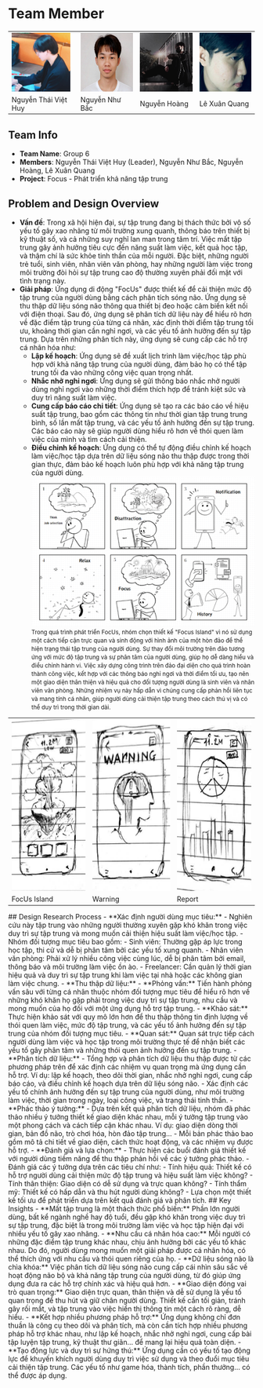 # Team Member

<table>
  <tr>
    <td><img src="NTVH.png" alt="Thành viên 1" width="120" height="120" /></td>
    <td><img src="NNB.png" alt="Thành viên 2" width="120" height="120"/></td>
    <td><img src="NH.png" alt="Thành viên 3" width="120" height="120"/></td>
    <td><img src="LXQ.png" alt="Thành viên 3" width="120" height="120"/></td>
  </tr>
  <tr>
    <td>Nguyễn Thái Việt Huy</td>
    <td>Nguyễn Như Bắc</td>
    <td>Nguyễn Hoàng</td>
    <td>Lê Xuân Quang</td>
  </tr>
</table>


## Team Info
- **Team Name**: Group 6
- **Members**: Nguyễn Thái Việt Huy (Leader), Nguyễn Như Bắc, Nguyễn Hoàng, Lê Xuân Quang
- **Project**: Focus - Phát triển khả năng tập trung

## Problem and Design Overview
- **Vấn đề**: Trong xã hội hiện đại, sự tập trung đang bị thách thức bởi vô số yếu tố gây xao nhãng từ môi trường xung quanh, thông báo trên thiết bị kỹ thuật số, và cả những suy nghĩ lan man trong tâm trí. Việc mất tập trung gây ảnh hưởng tiêu cực đến năng suất làm việc, kết quả học tập, và thậm chí là sức khỏe tinh thần của mỗi người. Đặc biệt, những người trẻ tuổi, sinh viên, nhân viên văn phòng, hay những người làm việc trong môi trường đòi hỏi sự tập trung cao độ thường xuyên phải đối mặt với tình trạng này.
- **Giải pháp**: Ứng dụng di động "FocUs" được thiết kế để cải thiện mức độ tập trung của người dùng bằng cách phân tích sóng não. Ứng dụng sẽ thu thập dữ liệu sóng não thông qua thiết bị đeo hoặc cảm biến kết nối với điện thoại. Sau đó, ứng dụng sẽ phân tích dữ liệu này để hiểu rõ hơn về đặc điểm tập trung của từng cá nhân, xác định thời điểm tập trung tối ưu, khoảng thời gian cần nghỉ ngơi, và các yếu tố ảnh hưởng đến sự tập trung. Dựa trên những phân tích này, ứng dụng sẽ cung cấp các hỗ trợ cá nhân hóa như:
  - **Lập kế hoạch**: Ứng dụng sẽ đề xuất lịch trình làm việc/học tập phù hợp với khả năng tập trung của người dùng, đảm bảo họ có thể tập trung tối đa vào những công việc quan trọng nhất.
  - **Nhắc nhở nghỉ ngơi**: Ứng dụng sẽ gửi thông báo nhắc nhở người dùng nghỉ ngơi vào những thời điểm thích hợp để tránh kiệt sức và duy trì năng suất làm việc.
  - **Cung cấp báo cáo chi tiết**: Ứng dụng sẽ tạo ra các báo cáo về hiệu suất tập trung, bao gồm các thông tin như thời gian tập trung trung bình, số lần mất tập trung, và các yếu tố ảnh hưởng đến sự tập trung. Các báo cáo này sẽ giúp người dùng hiểu rõ hơn về thói quen làm việc của mình và tìm cách cải thiện.
  - **Điều chỉnh kế hoạch**: Ứng dụng có thể tự động điều chỉnh kế hoạch làm việc/học tập dựa trên dữ liệu sóng não thu thập được trong thời gian thực, đảm bảo kế hoạch luôn phù hợp với khả năng tập trung của người dùng.
  ![Research Process](Story.png?raw=true)
<small>Trong quá trình phát triển FocUs, nhóm chọn thiết kế "Focus Island" vì nó sử dụng một cách tiếp cận trực quan và sinh động với hình ảnh của một hòn đảo để thể hiện trạng thái tập trung của người dùng. Sự thay đổi môi trường trên đảo tương ứng với mức độ tập trung và sự phân tâm của người dùng, giúp họ dễ dàng hiểu và điều chỉnh hành vi. Việc xây dựng công trình trên đảo đại diện cho quá trình hoàn thành công việc, kết hợp với các thông báo nghỉ ngơi và thời điểm tối ưu, tạo nên một giao diện thân thiện và hiệu quả cho đối tượng người dùng là sinh viên và nhân viên văn phòng. Những nhiệm vụ này hấp dẫn vì chúng cung cấp phản hồi liên tục và mang tính cá nhân, giúp người dùng cải thiện tập trung theo cách thú vị và có thể duy trì trong thời gian dài.</small>
<table>
  <tr>
    <td><img src="FocUs Island.png" alt="Pic 1" width="300" height="350"/></td>
    <td><img src="FocUs_Warning.png" alt="Pic 2" width="300" height="350"/></td>
    <td><img src="FocUs_Report.png" alt="Pic 3" width="300" height="350"/></td>
  </tr>
  <tr><small><i>
    <td>FocUs Island</td>
    <td>Warning</td>
    <td>Report</td>
  </i></small></tr>
</table>
## Design Research Process
- **Xác định người dùng mục tiêu:**
  - Nghiên cứu này tập trung vào những người thường xuyên gặp khó khăn trong việc duy trì sự tập trung và mong muốn cải thiện hiệu suất làm việc/học tập.
  - Nhóm đối tượng mục tiêu bao gồm:
    - Sinh viên: Thường gặp áp lực trong học tập, thi cử và dễ bị phân tâm bởi các yếu tố xung quanh.
    - Nhân viên văn phòng: Phải xử lý nhiều công việc cùng lúc, dễ bị phân tâm bởi email, thông báo và môi trường làm việc ồn ào.
    - Freelancer: Cần quản lý thời gian hiệu quả và duy trì sự tập trung khi làm việc tại nhà hoặc các không gian làm việc chung.
- **Thu thập dữ liệu:**
  - **Phỏng vấn:** Tiến hành phỏng vấn sâu với từng cá nhân thuộc nhóm đối tượng mục tiêu để hiểu rõ hơn về những khó khăn họ gặp phải trong việc duy trì sự tập trung, nhu cầu và mong muốn của họ đối với một ứng dụng hỗ trợ tập trung.
  - **Khảo sát:** Thực hiện khảo sát với quy mô lớn hơn để thu thập thông tin định lượng về thói quen làm việc, mức độ tập trung, và các yếu tố ảnh hưởng đến sự tập trung của nhóm đối tượng mục tiêu.
  - **Quan sát:** Quan sát trực tiếp cách người dùng làm việc và học tập trong môi trường thực tế để nhận biết các yếu tố gây phân tâm và những thói quen ảnh hưởng đến sự tập trung.
- **Phân tích dữ liệu:**
  - Tổng hợp và phân tích dữ liệu thu thập được từ các phương pháp trên để xác định các nhiệm vụ quan trọng mà ứng dụng cần hỗ trợ. Ví dụ: lập kế hoạch, theo dõi thời gian, nhắc nhở nghỉ ngơi, cung cấp báo cáo, và điều chỉnh kế hoạch dựa trên dữ liệu sóng não.
  - Xác định các yếu tố chính ảnh hưởng đến sự tập trung của người dùng, như môi trường làm việc, thời gian trong ngày, loại công việc, và trạng thái tinh thần.
- **Phác thảo ý tưởng:**
  - Dựa trên kết quả phân tích dữ liệu, nhóm đã phác thảo nhiều ý tưởng thiết kế giao diện khác nhau, mỗi ý tưởng tập trung vào một phong cách và cách tiếp cận khác nhau. Ví dụ: giao diện dòng thời gian, bản đồ não, trò chơi hóa, hòn đảo tập trung...
  - Mỗi bản phác thảo bao gồm mô tả chi tiết về giao diện, cách thức hoạt động, và các nhiệm vụ được hỗ trợ.
- **Đánh giá và lựa chọn:**
  - Thực hiện các buổi đánh giá thiết kế với người dùng tiềm năng để thu thập phản hồi về các ý tưởng phác thảo.
  - Đánh giá các ý tưởng dựa trên các tiêu chí như:
    - Tính hiệu quả: Thiết kế có hỗ trợ người dùng cải thiện mức độ tập trung và hiệu suất làm việc không?
    - Tính thân thiện: Giao diện có dễ sử dụng và trực quan không?
    - Tính thẩm mỹ: Thiết kế có hấp dẫn và thu hút người dùng không?
  - Lựa chọn một thiết kế tối ưu để phát triển dựa trên kết quả đánh giá và phân tích.
## Key Insights
- **Mất tập trung là một thách thức phổ biến:** Phần lớn người dùng, bất kể ngành nghề hay độ tuổi, đều gặp khó khăn trong việc duy trì sự tập trung, đặc biệt là trong môi trường làm việc và học tập hiện đại với nhiều yếu tố gây xao nhãng.
- **Nhu cầu cá nhân hóa cao:** Mỗi người có những đặc điểm tập trung khác nhau, chịu ảnh hưởng bởi các yếu tố khác nhau. Do đó, người dùng mong muốn một giải pháp được cá nhân hóa, có thể thích ứng với nhu cầu và thói quen riêng của họ.
- **Dữ liệu sóng não là chìa khóa:** Việc phân tích dữ liệu sóng não cung cấp cái nhìn sâu sắc về hoạt động não bộ và khả năng tập trung của người dùng, từ đó giúp ứng dụng đưa ra các hỗ trợ chính xác và hiệu quả hơn.
- **Giao diện đóng vai trò quan trọng:** Giao diện trực quan, thân thiện và dễ sử dụng là yếu tố quan trọng để thu hút và giữ chân người dùng. Thiết kế cần tối giản, tránh gây rối mắt, và tập trung vào việc hiển thị thông tin một cách rõ ràng, dễ hiểu.
- **Kết hợp nhiều phương pháp hỗ trợ:** Ứng dụng không chỉ đơn thuần là công cụ theo dõi và phân tích, mà còn cần tích hợp nhiều phương pháp hỗ trợ khác nhau, như lập kế hoạch, nhắc nhở nghỉ ngơi, cung cấp bài tập luyện tập trung, kỹ thuật thư giãn... để mang lại hiệu quả toàn diện.
- **Tạo động lực và duy trì sự hứng thú:** Ứng dụng cần có yếu tố tạo động lực để khuyến khích người dùng duy trì việc sử dụng và theo đuổi mục tiêu cải thiện tập trung. Các yếu tố như game hóa, thành tích, phần thưởng... có thể được áp dụng.
